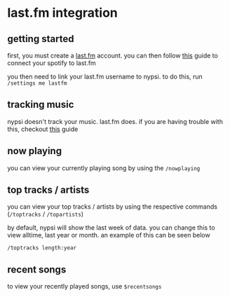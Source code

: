 # last.fm integration

## getting started

first, you must create a [last.fm](https://last.fm) account. you can then follow
[this](https://community.spotify.com/t5/FAQs/How-can-I-connect-Spotify-to-Last-fm/ta-p/4795301) guide to connect your spotify
to last.fm

you then need to link your last.fm username to nypsi. to do this, run `/settings me lastfm`

## tracking music

nypsi doesn't track your music. last.fm does. if you are having trouble with this, checkout
[this](https://support.last.fm/t/spotify-has-stopped-scrobbling-what-can-i-do/3184) guide

## now playing

you can view your currently playing song by using the `/nowplaying`

## top tracks / artists

you can view your top tracks / artists by using the respective commands (`/toptracks` / `/topartists`)

by default, nypsi will show the last week of data. you can change this to view alltime, last year or month. an example of
this can be seen below

`/toptracks length:year`

## recent songs

to view your recently played songs, use `$recentsongs`
